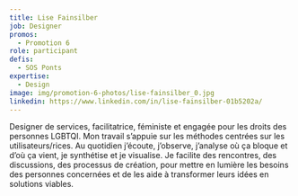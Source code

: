 ```yaml
---
title: Lise Fainsilber
job: Designer
promos:
  - Promotion 6
role: participant
defis:
  - SOS Ponts
expertise:
  - Design
image: img/promotion-6-photos/lise-fainsilber_0.jpg
linkedin: https://www.linkedin.com/in/lise-fainsilber-01b5202a/
---
```


Designer de services, facilitatrice, féministe et engagée pour les droits des personnes LGBTQI. 
Mon travail s’appuie sur les méthodes centrées sur les utilisateurs/rices. Au quotidien j’écoute, j’observe, j’analyse où ça bloque et d’où ça vient, je synthétise et je visualise. Je facilite des rencontres, des discussions, des processus de création, pour mettre en lumière les besoins des personnes concernées et de les aide à transformer leurs idées en solutions viables.
